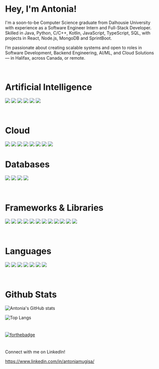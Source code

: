 # Hey, I'm Antonia! 
I'm a soon-to-be Computer Science graduate from Dalhousie University with experience as a Software Engineer Intern and Full-Stack Developer. Skilled in Java, Python, C/C++, Kotlin, JavaScript, TypeScript, SQL, with projects in React, Node.js, MongoDB and SprintBoot.

I’m passionate about creating scalable systems and open to roles in Software Development, Backend Engineering, AI/ML, and Cloud Solutions — in Halifax, across Canada, or remote.

<br>

# Artificial Intelligence

<p>
<img src="https://img.shields.io/badge/ChatGPT-74aa9c?style=for-the-badge&logo=openai&logoColor=white">
<img src="https://img.shields.io/badge/github%20copilot-000000?style=for-the-badge&logo=githubcopilot&logoColor=white">
<img src="https://img.shields.io/badge/-HuggingFace-FDEE21?style=for-the-badge&logo=HuggingFace&logoColor=black">
<img src="https://img.shields.io/badge/langchain-1C3C3C?style=for-the-badge&logo=langchain&logoColor=white">
<img src="https://img.shields.io/badge/TensorFlow-FF6F00?style=for-the-badge&logo=tensorflow&logoColor=white">
<img src="https://img.shields.io/badge/PyTorch-EE4C2C?style=for-the-badge&logo=pytorch&logoColor=white">
</p>

<br>

# Cloud

<p>
<img src="https://img.shields.io/badge/Azure_DevOps-0078D7?style=for-the-badge&logo=azure-devops&logoColor=white">
<img src="https://img.shields.io/badge/Azure_Functions-0062AD?style=for-the-badge&logo=azure-functions&logoColor=white">
<img src="https://img.shields.io/badge/Kubernetes-3069DE?style=for-the-badge&logo=kubernetes&logoColor=white">
<img src="https://img.shields.io/badge/microsoft%20azure-0089D6?style=for-the-badge&logo=microsoft-azure&logoColor=white">
<img src="https://img.shields.io/badge/Netlify-00C7B7?style=for-the-badge&logo=netlify&logoColor=white">
<img src="https://img.shields.io/badge/Oracle-F80000?style=for-the-badge&logo=oracle&logoColor=black">
<img src="https://img.shields.io/badge/Terraform-7B42BC?style=for-the-badge&logo=terraform&logoColor=white">
<img src="https://img.shields.io/badge/Vercel-000000?style=for-the-badge&logo=vercel&logoColor=white">

<br>

# Databases 
<img src="https://img.shields.io/badge/MongoDB-4EA94B?style=for-the-badge&logo=mongodb&logoColor=white">
<img src="https://img.shields.io/badge/MySQL-005C84?style=for-the-badge&logo=mysql&logoColor=white">
<img src="https://img.shields.io/badge/PostgreSQL-316192?style=for-the-badge&logo=postgresql&logoColor=white">
<img src="https://img.shields.io/badge/Supabase-181818?style=for-the-badge&logo=supabase&logoColor=white">
</p>

<br>


# Frameworks & Libraries
<p>
<img src="https://img.shields.io/badge/Angular-DD0031?style=for-the-badge&logo=angular&logoColor=white">
<img src="https://img.shields.io/badge/Docker-2CA5E0?style=for-the-badge&logo=docker&logoColor=white">
<img src="https://img.shields.io/badge/Django-092E20?style=for-the-badge&logo=django&logoColor=green">
<img src="https://img.shields.io/badge/firebase-ffca28?style=for-the-badge&logo=firebase&logoColor=black">
<img src="https://img.shields.io/badge/GitHub%20Pages-222222?style=for-the-badge&logo=GitHub%20Pages&logoColor=white">
<img src="https://img.shields.io/badge/JWT-000000?style=for-the-badge&logo=JSON%20web%20tokens&logoColor=white">
<img src="https://img.shields.io/badge/kubernetes-326ce5.svg?&style=for-the-badge&logo=kubernetes&logoColor=white">
<img src="https://img.shields.io/badge/next%20js-000000?style=for-the-badge&logo=nextdotjs&logoColor=white">
<img src="https://img.shields.io/badge/Node%20js-339933?style=for-the-badge&logo=nodedotjs&logoColor=white">
<img src="https://img.shields.io/badge/React-20232A?style=for-the-badge&logo=react&logoColor=61DAFB">
<img src="https://img.shields.io/badge/Spring_Boot-6DB33F?style=for-the-badge&logo=spring-boot&logoColor=white">
<img src="https://img.shields.io/badge/Tailwind_CSS-38B2AC?style=for-the-badge&logo=tailwind-css&logoColor=white">
</p>

<br>

# Languages
<p>
<img src="https://img.shields.io/badge/C-00599C?style=for-the-badge&logo=c&logoColor=white">
<img src="https://img.shields.io/badge/C%2B%2B-00599C?style=for-the-badge&logo=c%2B%2B&logoColor=white">
<img src="https://img.shields.io/badge/HTML5-E34F26?style=for-the-badge&logo=html5&logoColor=white">
<img src="https://img.shields.io/badge/Numpy-777BB4?style=for-the-badge&logo=numpy&logoColor=white">
<img src="https://img.shields.io/badge/JavaScript-323330?style=for-the-badge&logo=javascript&logoColor=F7DF1E">
<img src="https://img.shields.io/badge/json-5E5C5C?style=for-the-badge&logo=json&logoColor=white">
<img src="https://img.shields.io/badge/Python-FFD43B?style=for-the-badge&logo=python&logoColor=blue">
</p>


<br>

# Github Stats

![Antonia's GitHub stats](https://github-readme-stats.vercel.app/api?username=antoniamugisa&theme=defaultk&show_icons=true)

![Top Langs](https://github-readme-stats.vercel.app/api/top-langs/?username=antoniamugisa&layout=compact)

#

[![forthebadge](https://forthebadge.com/images/featured/featured-built-with-love.svg)](https://forthebadge.com)

#

Connect with me on LinkedIn!

https://www.linkedin.com/in/antoniamugisa/